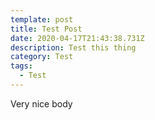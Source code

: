 ```yaml
---
template: post
title: Test Post
date: 2020-04-17T21:43:38.731Z
description: Test this thing
category: Test
tags:
  - Test
---
```

Very nice body